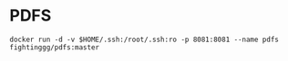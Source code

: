 # PDFS

```shell
docker run -d -v $HOME/.ssh:/root/.ssh:ro -p 8081:8081 --name pdfs fightinggg/pdfs:master
```
